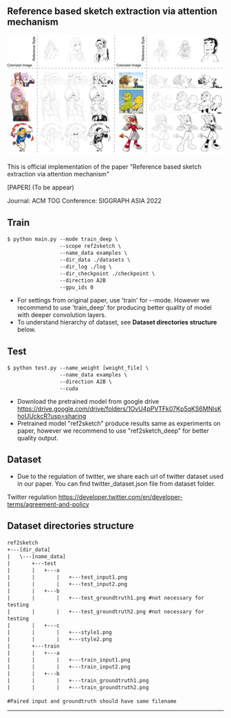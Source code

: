 ## Reference based sketch extraction via attention mechanism
<img src="ref2sketch/figures/teasors.JPG" width="900px"/>


This is official implementation of the paper "Reference based sketch extraction via attention mechanism"


[PAPER] (To be appear)


Journal: ACM TOG
Conference: SIGGRAPH ASIA 2022


        
## Train
    $ python main.py --mode train_deep \
                     --scope ref2sketch \
                     --name_data examples \
                     --dir_data ./datasets \
                     --dir_log ./log \
                     --dir_checkpoint ./checkpoint \
                     --direction A2B
                     --gpu_ids 0

* For settings from original paper, use 'train' for --mode. However we recommend to use 'train_deep' for producing better quality of model with deeper convolution layers.
* To understand hierarchy of dataset, see **Dataset directories structure** below. 


## Test
    $ python test.py --name_weight [weight_file] \
                     --name_data examples \
                     --direction A2B \
                     --cuda

* Download the pretrained model from google drive
https://drive.google.com/drive/folders/1OvU4pPVTFk07Kp5qKS6MNlsKhoUUckcR?usp=sharing
* Pretrained model "ref2sketch" produce results same as experiments on paper, however we recommend to use "ref2sketch_deep" for better quality output.


## Dataset
* Due to the regulation of twitter, we share each url of twitter dataset used in our paper. You can find twitter_dataset.json file from dataset folder.

Twitter regulation
https://developer.twitter.com/en/developer-terms/agreement-and-policy

## Dataset directories structure
    ref2sketch
    +---[dir_data]
    |   \---[name_data]
    |       +---test
    |       |   +---a
    |       |       |   +---test_input1.png
    |       |       |   +---test_input2.png
    |       |   +---b
    |       |       |   +---test_groundtruth1.png #not necessary for testing
    |       |       |   +---test_groundtruth2.png #not necessary for testing
    |       |   +---c
    |       |       |   +---style1.png
    |       |       |   +---style2.png
    |       +---train
    |       |   +---a
    |       |       |   +---train_input1.png
    |       |       |   +---train_input2.png
    |       |   +---b
    |       |       |   +---train_groundtruth1.png
    |       |       |   +---train_groundtruth2.png
    
    #Paired input and groundtruth should have same filename

---
